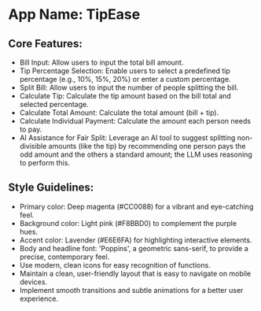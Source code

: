 # **App Name**: TipEase

## Core Features:

- Bill Input: Allow users to input the total bill amount.
- Tip Percentage Selection: Enable users to select a predefined tip percentage (e.g., 10%, 15%, 20%) or enter a custom percentage.
- Split Bill: Allow users to input the number of people splitting the bill.
- Calculate Tip: Calculate the tip amount based on the bill total and selected percentage.
- Calculate Total Amount: Calculate the total amount (bill + tip).
- Calculate Individual Payment: Calculate the amount each person needs to pay.
- AI Assistance for Fair Split: Leverage an AI tool to suggest splitting non-divisible amounts (like the tip) by recommending one person pays the odd amount and the others a standard amount; the LLM uses reasoning to perform this.

## Style Guidelines:

- Primary color: Deep magenta (#CC0088) for a vibrant and eye-catching feel.
- Background color: Light pink (#F8BBD0) to complement the purple hues.
- Accent color: Lavender (#E6E6FA) for highlighting interactive elements.
- Body and headline font: 'Poppins', a geometric sans-serif, to provide a precise, contemporary feel.
- Use modern, clean icons for easy recognition of functions.
- Maintain a clean, user-friendly layout that is easy to navigate on mobile devices.
- Implement smooth transitions and subtle animations for a better user experience.